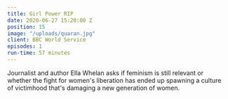 ```yaml
---
title: Girl Power RIP
date: 2020-06-27 15:20:00 Z
position: 15
image: "/uploads/quaran.jpg"
client: BBC World Service
episodes: 1
run-time: 57 minutes
---
```


Journalist and author Ella Whelan asks if feminism is still relevant or whether the fight for women's liberation has ended up spawning a culture of victimhood that's damaging a new generation of women.